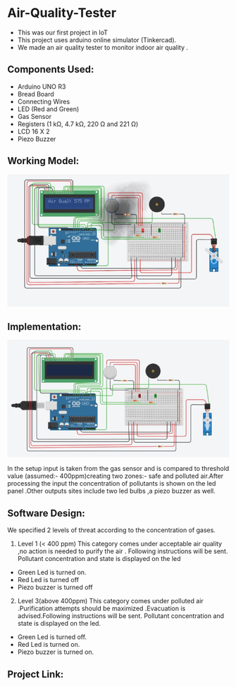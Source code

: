 # Air-Quality-Tester

* This was our first project in IoT
* This project uses arduino online simulator (Tinkercad).
* We made an air quality tester to monitor indoor air quality .

## Components Used:
* Arduino UNO R3
* Bread Board 
* Connecting Wires
* LED (Red and Green)
* Gas Sensor
* Registers (1 kΩ, 4.7 kΩ, 220 Ω and 221 Ω)
* LCD 16 X 2 
* Piezo Buzzer

## Working Model:
![GitHub Logo](/images/working.JPG)
## Implementation:
![GitHub Logo](/images/architecture.JPG)

In the setup input is taken  from the gas sensor and is  compared  to threshold value (assumed:- 400ppm)creating two zones:- safe and polluted air.After processing the input the concentration of pollutants is shown on the led panel .Other outputs sites include two led bulbs ,a piezo buzzer as well.




## Software Design:

We specified 2 levels of threat according to the concentration of gases.

1. Level 1  (< 400 ppm)
This category comes under acceptable air quality ,no action is needed to purify the air . Following instructions  will be sent.
Pollutant concentration and state is displayed on the led 
* Green Led is turned on.
* Red Led is turned off 
* Piezo buzzer is turned off


2. Level 3(above 400ppm)
This category comes under polluted air .Purification attempts should be maximized .Evacuation is advised.Following instructions will be sent.
Pollutant concentration and state is displayed on the led.
* Green Led is turned off.
* Red Led  is turned on. 
* Piezo buzzer is turned on.

## Project Link: 

